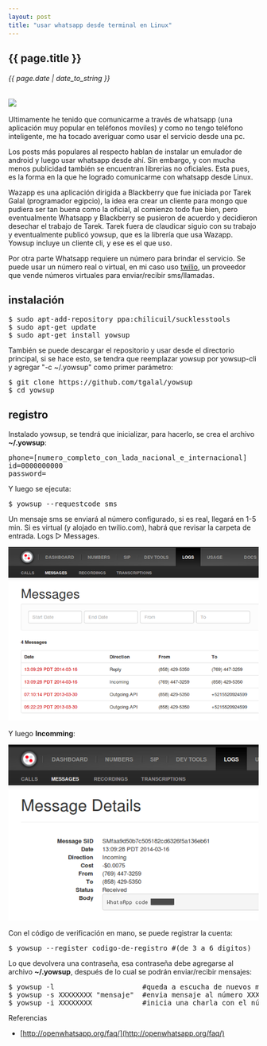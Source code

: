 ```yaml
---
layout: post
title: "usar whatsapp desde terminal en Linux"
---
```


## {{ page.title }}
###### {{ page.date | date_to_string }}

**[![](http://openwhatsapp.org/static/img/logo.jpg)](http://openwhatsapp.org/static/img/logo.jpg)**

Ultimamente he tenido que comunicarme a través de whatsapp (una aplicación muy popular en teléfonos moviles) y como no tengo teléfono inteligente, me ha tocado averiguar como usar el servicio desde una pc.

Los posts más populares al respecto hablan de instalar un emulador de android y luego usar whatsapp desde ahí. Sin embargo, y con mucha menos publicidad también se encuentran librerias no oficiales. Esta pues, es la forma en la que he logrado comunicarme con whatsapp desde Linux.

Wazapp es una aplicación dirigida a Blackberry que fue iniciada por Tarek Galal (programador egipcio), la idea era crear un cliente para mongo que pudiera ser tan buena como la oficial, al comienzo todo fue bien, pero eventualmente Whatsapp y Blackberry se pusieron de acuerdo y decidieron desechar el trabajo de Tarek. Tarek fuera de claudicar siguio con su trabajo y eventualmente publicó yowsup, que es la librería que usa Wazapp. Yowsup incluye un cliente cli, y ese es el que uso.

Por otra parte Whatsapp requiere un número para brindar el servicio. Se puede usar un número real o virtual, en mi caso uso [twilio](https://www.twilio.com), un proveedor que vende números virtuales para enviar/recibir sms/llamadas.

## instalación

<pre class="sh_sh">
$ sudo apt-add-repository ppa:chilicuil/sucklesstools
$ sudo apt-get update
$ sudo apt-get install yowsup
</pre>

También se puede descargar el repositorio y usar desde el directorio principal, si se hace esto, se tendra que reemplazar yowsup por yowsup-cli y agregar "-c ~/.yowsup" como primer parámetro:

<pre class="sh_sh">
$ git clone https://github.com/tgalal/yowsup
$ cd yowsup
</pre>

## registro

Instalado yowsup, se tendrá que inicializar, para hacerlo, se crea el archivo **~/.yowsup**:

<pre>
phone=[numero_completo_con_lada_nacional_e_internacional]
id=0000000000
password=
</pre>

Y luego se ejecuta:

<pre class="sh_sh">
$ yowsup --requestcode sms
</pre>

Un mensaje sms se enviará al número configurado, si es real, llegará en 1-5 min. Si es virtual (y alojado en twilio.com), habrá que revisar la carpeta de entrada. Logs &#x25B7; Messages.

**[![](/assets/img/94.png)](/assets/img/94.png)**

Y luego **Incomming**:

**[![](/assets/img/95.png)](/assets/img/95.png)**

Con el código de verificación en mano, se puede registrar la cuenta:

<pre class="sh_sh">
$ yowsup --register codigo-de-registro #(de 3 a 6 digitos)
</pre>

Lo que devolvera una contraseña, esa contraseña debe agregarse al archivo **~/.yowsup**, después de lo cual se podrán enviar/recibir mensajes:

<pre class="sh_sh">
$ yowsup -l                     #queda a escucha de nuevos mensajes
$ yowsup -s XXXXXXXX "mensaje"  #envia mensaje al número XXXXXXXX
$ yowsup -i XXXXXXXX            #inicia una charla con el número XXXXXXXX
</pre>

Referencias

- [http://openwhatsapp.org/faq/](http://openwhatsapp.org/faq/)
